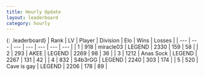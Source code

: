 ```yaml
---
title: Hourly Update
layout: leaderboard
category: hourly
---
```


{: .leaderboard}
| Rank | LV | Player | Division | Elo | Wins | Losses |
| --- | --- | --- | --- | --- | --- | --- |
| <span data-change="0">1</span> | 918 | <span title="ID: 416373">miracle03</span> | LEGEND | <span data-change="0">2330</span> | <span data-change="0">159</span> | <span data-change="0">58</span> |
| <span data-change="1">2</span> | 293 | <span title="ID: 455100">AKEE</span> | LEGEND | <span data-change="9">2269</span> | <span data-change="1">98</span> | <span data-change="0">36</span> |
| <span data-change="-1">3</span> | 1212 | <span title="ID: 203132">Anas Sock</span> | LEGEND | <span data-change="0">2267</span> | <span data-change="0">131</span> | <span data-change="0">42</span> |
| <span data-change="0">4</span> | 832 | <span title="ID: 166888">S4b3rGG</span> | LEGEND | <span data-change="-5">2240</span> | <span data-change="4">303</span> | <span data-change="2">174</span> |
| <span data-change="0">5</span> | 520 | <span title="ID: 382502">Cave is gay</span> | LEGEND | <span data-change="0">2206</span> | <span data-change="0">178</span> | <span data-change="0">89</span> |